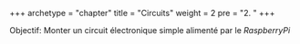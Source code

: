 +++
archetype = "chapter"
title = "Circuits"
weight = 2
pre = "2. "
+++

Objectif: Monter un circuit électronique simple alimenté par le _RaspberryPi_
